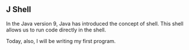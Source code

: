 ## J Shell
In the Java version 9, Java has introduced the concept of shell.
This shell allows us to run code directly in the shell.

Today, also, I will be writing my first program.

